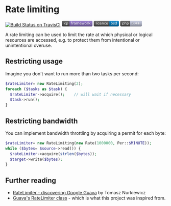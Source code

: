 Rate limiting
=============

[![Build Status on TravisCI](https://secure.travis-ci.org/xp-forge/ratelimit.svg)](http://travis-ci.org/xp-forge/ratelimit)
[![XP Framework Module](https://raw.githubusercontent.com/xp-framework/web/master/static/xp-framework-badge.png)](https://github.com/xp-framework/core)
[![BSD Licence](https://raw.githubusercontent.com/xp-framework/web/master/static/licence-bsd.png)](https://github.com/xp-framework/core/blob/master/LICENCE.md)
[![Required PHP 5.4+](https://raw.githubusercontent.com/xp-framework/web/master/static/php-5_4plus.png)](http://php.net/)

A rate limiting can be used to limit the rate at which physical or logical resources are accessed, e.g. to protect them from intentional or unintentional overuse.

Restricting usage
-----------------
Imagine you don't want to run more than two tasks per second:

```php
$rateLimiter= new RateLimiting(2);
foreach ($tasks as $task) {
  $rateLimiter->acquire();    // will wait if necessary
  $task->run();
}
```

Restricting bandwidth
---------------------
You can implement bandwidth throttling by acquiring a permit for each byte:

```php
$rateLimiter= new RateLimiting(new Rate(1000000, Per::$MINUTE));
while ($bytes= $source->read()) {
  $rateLimiter->acquire(strlen($bytes));
  $target->write($bytes);
}
```

Further reading
---------------

* [RateLimiter - discovering Google Guava](http://www.nurkiewicz.com/2012/09/ratelimiter-discovering-google-guava.html) by Tomasz Nurkiewicz
* [Guava's RateLimiter class](http://docs.guava-libraries.googlecode.com/git/javadoc/com/google/common/util/concurrent/RateLimiter.html) - which is what this project was inspired from.